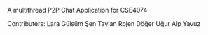 A multithread P2P Chat Application for CSE4074 




Contributers:
Lara Gülsüm Şen 
Taylan Rojen Döğer 
Uğur Alp Yavuz
